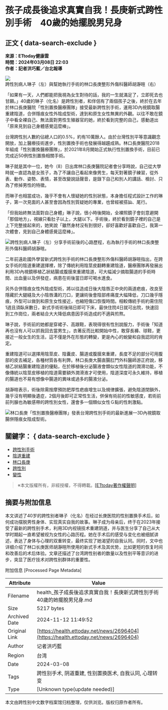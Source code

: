 # 孩子成長後追求真實自我！長庚新式跨性別手術　40歲的她擺脫男兒身

## 正文 { data-search-exclude }


**來源：ETtoday健康雲**  
**時間：2024年03月08日 22:03**  
**作者：記者洪巧藍／台北報導**  

![跨性別病人琳子（左）與幫她執行手術的林口長庚整形外傷科醫師胡瀞暄（右）](https://cdn2.ettoday.net/images/7536/d7536642.jpg)

「如果有一天，人們都能把我視為女生對待的話，我的一生就滿足了，立即死去也甘願。」40歲的琳子（化名）是跨性別者，和伴侶有了兩個孩子之後，終於在去年於林口長庚醫院「性別置換醫療團隊」接受最新跨性別手術，運用3D內視鏡取腸重建陰道，合併隱痕女性外陰成型術，達到和原生女性無異的外觀。以往不敢在鏡子中看全裸自己、無法面對男性生殖器官的她，終於看到完整的自己，感動道出「原來見到自己身體感覺這麼棒」。

台灣跨性別人數約佔總人口的0.5%，約有10萬餘人。由於台灣性別平等意識觀念開放，加上醫療技術進步，性別置換手術也發展得越趨成熟。林口長庚醫院2018年組成「性別置換醫療團隊」，於2021年8月開始正式執行性別置換手術，目前已完成近50例性別置換相關手術。

琳子就是其中一位，她今（8）日出席林口長庚醫院記者會分享時說，自己從大學時就一直認為是女孩子，為了不讓自己看起來像男生，每天對著鏡子練習，從外表、動作、姿勢、表情，甚至改變說話聲音，是錄下自己和別人的講話、檢討、只為了修掉男性的特徵。

而琳子也相當成功，幾乎不會有人懷疑她的性別狀態，本身擔任程式設計工作的琳子，第一次見面的人甚至會因為性別質疑她的專業，也曾經被搭訕、尾行。

「但我始終無法面對自己身體」琳子說，很小時後開始，全裸照鏡子會刻意避開「那個地方」，視線只看肚子以上，大腿以下。手術後，終於看到鏡子裡的自己是上下完整接起來的，她笑說「雖然身材沒有到很好，卻好喜歡好喜歡自己，我第一次體會，見到自己身體感覺這麼棒」。

![跨性別病人琳子（左）分享手術前後的心路歷程，右為執行手術的林口長庚整形外傷科醫師胡瀞暄。](https://cdn2.ettoday.net/images/7536/d7536641.jpg)

二年前遠赴國外學習新式跨性別手術的林口長庚整形外傷科醫師胡瀞暄指出，在跨女手術的陰道重建選擇裡，除了傳統利用陰莖皮翻轉重建陰道，醫療團隊再發展出利用3D內視鏡移植乙狀結腸或腹膜來重建陰道，可大幅減少摘取腸道的手術時間、出血量以及併發症，病患在術後當日即可喝水進食。

另外合併隱痕女性外陰成型術，將以往造成日後大陰唇正中央的兩道疤痕，改良至隱藏於大腿縫及大小陰唇溝的刀口，更讓術後會陰部疼痛度大幅降低，刀口幾乎隱痕，外型可以做到和原生女性接近，也縮短傷口恢復時間。相較傳統手術約需住院1週且須臥床數日，新式手術術後隔日即可下床，最快住院4日就可出院，快速回到工作崗位，兩者結合大大降低病患因手術造成的不適與煎熬。

琳子說，手術前的她都是穿裙子、高跟鞋，表現得很有性別說服力，手術後「知道再也沒有人可以抓我回去當男生」，衣著反而比較開始中性，敢穿長褲、球鞋，更接近一般女生的生活，這不僅是外在形態的轉變，更是內心的蛻變和自我認同的肯定。

重建陰道可以選擇用陰莖皮、陰囊皮、腸道或腹膜來重建，長度不足的部分可用腹部的皮去補足，各種材質各有利弊。林口長庚大腸直腸肛門外科醫師游正府說，移植乙狀結腸重建陰道的優點，在於移植後分泌腸液會類似女性陰道的潤滑功能，不像傳統以陰莖皮移植的陰道需要額外潤滑液才可使用，陰道深度可永久維持，移植的腸道也不易有想像中腸道的異味或過多的腸液分泌。

胡瀞暄表示，術後除需按摩預防肥厚性疤痕增生以及規律擴張，避免陰道閉鎖外，幾乎沒有明顯後遺症，2個月後即可正常性生活，併保有術前的性敏感度，若術前前列腺也為敏感帶的跨性別女性，還會多一個類似女性Ｇ點的性刺激點。

![林口長庚「性別置換醫療團隊」發表台灣跨性別手術的最新進展—3D內視鏡取腸併隱痕女陰成型術。](https://cdn2.ettoday.net/images/7536/d7536640.jpg)

## 關鍵字： { data-search-exclude }

- [跨性別手術](https://health.ettoday.net/search.phtml?keyword=跨性別手術) 
- [陰道重建](https://health.ettoday.net/search.phtml?keyword=陰道重建) 
- [林口長庚](https://health.ettoday.net/search.phtml?keyword=林口長庚) 
- [跨性別](https://health.ettoday.net/search.phtml?keyword=跨性別) 
- [變性](https://health.ettoday.net/search.phtml?keyword=變性) 

> ※本文版權所有，非經授權，不得轉載。[[ETtoday著作權聲明]](https://www.ettoday.net/member/clause_copyright.php)

## 摘要与附加信息

<!-- tcd_abstract -->
本文讲述了40岁的跨性别者琳子（化名）在经过长庚医院的性别置换手术后，如何成功摆脱男性身体、实现真实自我的故事。琳子成为母亲后，终于在2023年接受了最新的跨性别手术，利用3D内视镜技术重建阴道，并与医生分享了自己从大学时期起一直希望被视为女性的心路历程。她在手术后的感受与变化也被细腻讲述，表达了身体与心理的双重转变，最终实现了她渴望的自我认同。同时，文中也详细介绍了林口长庚医师胡瀞暄所使用的新式手术及其优势，比如更短的恢复时间和改善后的术后体验。文章还描述了台湾跨性别者的数量以及性别平等意识的进步，突显了医疗技术对跨性别群体的重要性。
<!-- tcd_abstract_end -->

附加信息 [Processed Page Metadata]

| Attribute       | Value                                  |
|-----------------|----------------------------------------|
| Filename        | health_孩子成長後追求真實自我！長庚新式跨性別手術40歲的她擺脫男兒身.md                             |
| Size            | 5217 bytes                           |
| Archived Date   | 2024-11-12 11:49:52                             |
| Original Link   | [https://health.ettoday.net/news/2696404](https://health.ettoday.net/news/2696404)                       |
| Author          | 记者洪巧藍                               |
| Region          | 台湾                               |
| Date            | 2024-03-08                                 |
| Tags            | 跨性别手术, 阴道重建, 性别置换医术, 自我认同, 心理转变                                 |
| Type            | [Unknown type(update needed)]                                 |
<!-- tcd_table_end -->

本文由跨性别中文数字档案馆归档整理，仅供浏览。版权归原作者所有。
